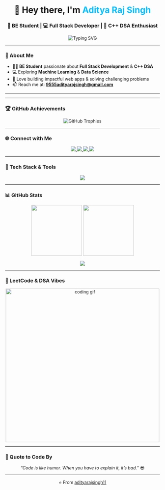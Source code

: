 <h1 align="center"> 
  👋 Hey there, I'm <span style="color:#00BFFF;">Aditya Raj Singh</span>
</h1>

<h3 align="center">
  🚀 BE Student | 💻 Full Stack Developer | 🧠 C++ DSA Enthusiast
</h3>

<p align="center">
  <img src="https://readme-typing-svg.herokuapp.com?font=Fira+Code&size=22&pause=1000&center=true&vCenter=true&width=600&lines=Full+Stack+Developer+%7C+C%2B%2B+DSA+Learner;Machine+Learning+%26+Data+Science+Explorer;Love+to+Build+Impactful+Projects" alt="Typing SVG" />
</p>

---

### 🌟 About Me  
- 👨‍🎓 **BE Student** passionate about **Full Stack Development** & **C++ DSA**  
- 💻 Exploring **Machine Learning** & **Data Science**  
- 🚀 Love building impactful web apps & solving challenging problems  
- 📫 Reach me at: **9555adityarajsingh@gmail.com**

---

---

### 🏆 GitHub Achievements  

<p align="center">
  <img src="https://github-profile-trophy.vercel.app/?username=adityarajsingh11&theme=tokyonight&no-frame=true&no-bg=true&row=1&column=6" alt="GitHub Trophies" />
</p>

---


### 🌐 Connect with Me  
<p align="center">
  <a href="https://twitter.com/_op_aditya_11" target="blank">
    <img src="https://img.shields.io/badge/Twitter-1DA1F2?style=for-the-badge&logo=twitter&logoColor=white" />
  </a>
  <a href="https://www.linkedin.com/in/adityarajsingh117/" target="blank">
    <img src="https://img.shields.io/badge/LinkedIn-0077B5?style=for-the-badge&logo=linkedin&logoColor=white" />
  </a>
  <a href="https://www.leetcode.com/iadityarajsingh" target="blank">
    <img src="https://img.shields.io/badge/LeetCode-FFA116?style=for-the-badge&logo=leetcode&logoColor=black" />
  </a>
  <a href="https://auth.geeksforgeeks.org/user/iadityarajsingh" target="blank">
    <img src="https://img.shields.io/badge/GeeksforGeeks-2F8D46?style=for-the-badge&logo=geeksforgeeks&logoColor=white" />
  </a>
</p>

---

### 🚀 Tech Stack & Tools  
<p align="center">
  <img src="https://skillicons.dev/icons?i=html,css,bootstrap,tailwind,js,react,nodejs,express,mongodb,mysql,cpp,python,pandas,scikitlearn,git,github,vscode&theme=light" />
</p>

---

### 📊 GitHub Stats  
<p align="center">
  <img src="https://github-readme-stats.vercel.app/api?username=adityarajsingh11&show_icons=true&theme=tokyonight&hide_border=true" height="165" />
  <img src="https://github-readme-stats.vercel.app/api/top-langs/?username=adityarajsingh11&layout=compact&theme=tokyonight&hide_border=true" height="165"/>
</p>

<p align="center">
  <img src="https://github-readme-streak-stats.herokuapp.com/?user=adityarajsingh11&theme=tokyonight&hide_border=true" />
</p>

---

### 🧠 LeetCode & DSA Vibes  
<p align="center">
  <img src="https://media.giphy.com/media/L1R1tvI9svkIWwpVYr/giphy.gif" width="500" alt="coding gif">
</p>

---

### 📝 Quote to Code By  
<p align="center">
  <i>“Code is like humor. When you have to explain it, it’s bad.”</i> 😎
</p>

---

<p align="center">
  ⭐ From <a href="https://github.com/adityarajsingh11">adityarajsingh11</a>
</p>
